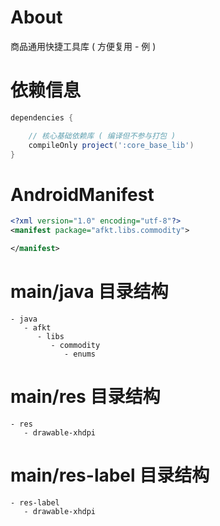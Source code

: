 
# About

商品通用快捷工具库 ( 方便复用 - 例 )

# 依赖信息

```groovy
dependencies {

    // 核心基础依赖库 ( 编译但不参与打包 )
    compileOnly project(':core_base_lib')
}
```

# AndroidManifest

```xml
<?xml version="1.0" encoding="utf-8"?>
<manifest package="afkt.libs.commodity">

</manifest>
```

# main/java 目录结构

```
- java                           
   - afkt                        
      - libs                     
         - commodity             
            - enums              
```


# main/res 目录结构

```
- res                            
   - drawable-xhdpi              
```


# main/res-label 目录结构

```
- res-label                      
   - drawable-xhdpi              
```
